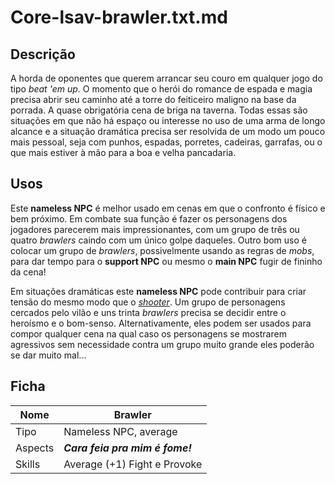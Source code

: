 # Core-lsav-brawler.txt.md

## Descrição
A horda de oponentes que querem arrancar seu couro em qualquer jogo do tipo *beat 'em up*. O momento que o herói do romance de espada e magia precisa abrir seu caminho até a torre do feiticeiro maligno na base da porrada. A quase obrigatória cena de briga na taverna. Todas essas são situações em que não há espaço ou interesse no uso de uma arma de longo alcance e a situação dramática precisa ser resolvida de um modo um pouco mais pessoal, seja com punhos, espadas, porretes, cadeiras, garrafas, ou o que mais estiver à mão para a boa e velha pancadaria.

## Usos
Este **nameless NPC** é melhor usado em cenas em que o confronto é físico e bem próximo. Em combate sua função é fazer os personagens dos jogadores parecerem mais impressionantes, com um grupo de três ou quatro *brawlers* caindo com um único golpe daqueles. Outro bom uso é colocar um grupo de *brawlers*, possivelmente usando as regras de *mobs*, para dar tempo para o **support NPC** ou mesmo o **main NPC** fugir de fininho da cena!

Em situações dramáticas este **nameless NPC** pode contribuir para criar tensão do mesmo modo que o [*shooter*](Core-lsav-shooter.txt.md). Um grupo de personagens cercados pelo vilão e uns trinta *brawlers* precisa se decidir entre o heroísmo e o bom-senso. Alternativamente, eles podem ser usados para compor qualquer cena na qual caso os personagens se mostrarem agressivos sem necessidade contra um grupo muito grande eles poderão se dar muito mal...

## Ficha

Nome | Brawler
--- | ---
Tipo | Nameless NPC, average
Aspects | ***Cara feia pra mim é fome!***
Skills | Average (+1) Fight e Provoke
